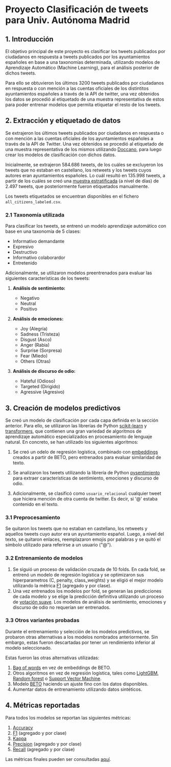 # Proyecto Clasificación de tweets para Univ. Autónoma Madrid

## 1. Introducción

El objetivo principal de este proyecto es clasificar los tweets publicados por ciudadanos en respuesta a tweets publicados por los ayuntamientos españoles en base a una taxonomías determinada, utilizando modelos de Aprendizaje Automático (Machine Learning), para el análisis posterior de dichos tweets.

Para ello se obtuvieron los últimos 3200 tweets publicados por ciudadanos en respuesta o con mención a las cuentas oficiales de los distintitos ayuntamientos españoles a través de la API de twitter, una vez obtenidos los datos se procedió al etiquetado de una muestra representativa de estos para poder entrenar modelos que permita etiquetar el resto de los tweets.

## 2. Extracción y etiquetado de datos

Se extrajeron los últimos tweets publicados por ciudadanos en respuesta o con mención a las cuentas oficiales de los ayuntamientos españoles a través de la API de Twitter. Una vez obtenidos se procedió al etiquetado de una muestra representativa de los mismos utilizando [Doccano](https://github.com/doccano/doccano), para luego crear los modelos de clasificación con dichos datos.

Inicialmente, se extrajeron 584.686 tweets, de los cuáles se excluyeron los tweets que no estaban en castellano, los retweets y los tweets cuyos autores eran ayuntamientos españoles. Lo cuál resultó en 135.998 tweets, a partir de los cuáles se creó una [muestra estratificada](https://es.wikipedia.org/wiki/Muestreo_estratificado) (a nivel de días) de 2.497 tweets, que posteriormente fueron etiquetados manualmente.

Los tweets etiquetados se encuentran disponibles en el fichero `all_citizens_labeled.csv`.

### 2.1 Taxonomía utilizada

Para clasificar los tweets, se entrenó un modelo aprendizaje automático con base en una taxonomía de 5 clases:

- Informativo demandante
- Expresivo
- Destructivo
- Informativo colaborardor
- Entretenido

Adicionalmente, se utilizaron modelos preentrenados para evaluar las siguientes características de los tweets:

1. **Análisis de sentimiento:**  
    - Negativo
    - Neutral
    - Positivo
    
2. **Análisis de emociones:**
    - Joy (Alegría)
    - Sadness (Tristeza)
    - Disgust (Asco)
    - Anger (Rabia)
    - Surprise (Sorpresa)
    - Fear (Miedo)
    - Others (Otras)
    
3. **Análisis de discurso de odio:**  
    - Hateful (Odioso)
    - Targeted (Dirigido)
    - Agressive (Agresivo)
 

## 3. Creación de modelos predictivos

Se creó un modelo de clasificación por cada capa definida en la sección anterior. Para ello, se utilizaron las librerías de Python [scikit-learn](https://scikit-learn.org/stable/) y [transformers](https://huggingface.co/docs/transformers/index), que contienen una gran variedad de algoritmos de aprendizaje automático especializados en procesamiento de lenguaje natural. En concreto, se han utilizado los siguientes algoritmos:

1. Se creó un odelo de regresión logística, combinado con [embeddings](https://huggingface.co/hiiamsid/sentence_similarity_spanish_es) creados a partir de BETO, pero entrenados para evaluar similaridad de texto.

2. Se analizaron los tweets utilizando la librería de Python [pysentimiento](https://huggingface.co/finiteautomata/beto-sentiment-analysis) para extraer características de sentimiento, emociones y discurso de odio.

3. Adicionalmente, se clasificó como `usuario_relacional` cualquier tweet que hiciera mención de otra cuenta de twitter. Es decir, si '@' estaba contenido en el texto. 

### 3.1 Preprocesamiento

Se quitaron los tweets que no estaban en castellano, los retweets y aquellos tweets cuyo autor era un ayuntamiento español. Luego, a nivel del texto, se quitaron enlaces, reemplazaron emojis por palabras y se quitó el símbolo utilizado para referirse a un usuario ("@").

### 3.2 Entrenamiento de modelos

1. Se siguió un proceso de validación cruzada de 10 folds. En cada fold, se entrenó un modelo de regresión logística y se optimizaron sus hiperparametros (C, penalty, class_weights) y se eligió el mejor modelo utilizando la métrica [F1](https://en.wikipedia.org/wiki/F-score) (agregado y por clase).
2. Una vez entrenados los modelos por fold, se generan las predicciones de cada modelo y se elige la predicción definitiva utilizando un proceso de [votación suave](https://machinelearningmastery.com/voting-ensembles-with-python/).
Los modelos de análisis de sentimiento, emociones y discurso de odio no requerían ser entrenados.

### 3.3 Otros variantes probadas

Durante el entrenamiento y selección de los modelos predictivos, se probaron otras alternativas a los modelos nombrados anteriormente. Sin embargo, estas fueron descartadas por tener un rendimiento inferior al modelo seleccionado.

Estas fueron las otras alternativas utilizadas:

1. [Bag of words](https://en.wikipedia.org/wiki/Bag-of-words_model) en vez de embeddings de BETO.
2. Otros algoritmos en vez de regresión logística, tales como [LightGBM](https://en.wikipedia.org/wiki/LightGBM), [Random forest](https://en.wikipedia.org/wiki/Random_forest) o [Support Vector Machine](https://en.wikipedia.org/wiki/Support_vector_machine).
3. Modelo [BETO](https://huggingface.co/dccuchile/bert-base-spanish-wwm-cased) haciendo un ajuste fino con los datos disponibles.
4. Aumentar datos de entrenamiento utilizando datos sintéticos.

## 4. Métricas reportadas

Para todos los modelos se reportan las siguientes métricas:

1. [Accuracy](https://en.wikipedia.org/wiki/Accuracy_and_precision)
2. [F1](https://en.wikipedia.org/wiki/F-score) (agregado y por clase)
3. [Kappa](https://en.wikipedia.org/wiki/Cohen%27s_kappa)
4. [Precision](https://en.wikipedia.org/wiki/Precision_and_recall) (agregado y por clase)
5. [Recall](https://en.wikipedia.org/wiki/Precision_and_recall) (agregado y por clase)

Las métricas finales pueden ser consultadas [aquí](https://docs.google.com/spreadsheets/d/13HnWomNd2f2YZAKTw5L3jBjAL8K13BFXG_m_TKTDxU4).
